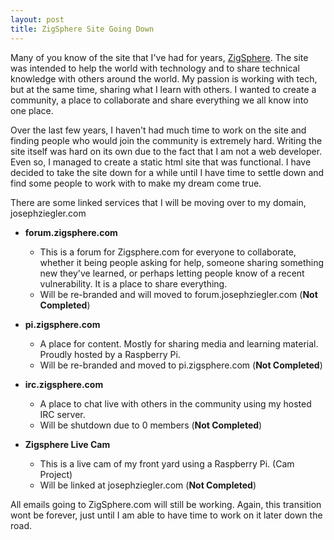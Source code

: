 ```yaml
---
layout: post
title: ZigSphere Site Going Down
---
```


Many of you know of the site that I've had for years, [ZigSphere](https://www.zigsphere.com). The site was intended to help the world with technology and to share technical knowledge with others around the world. My passion is working with tech, but at the same time, sharing what I learn with others. I wanted to create a community, a place to collaborate and share everything we all know into one place.

Over the last few years, I haven't had much time to work on the site and finding people who would join the community is extremely hard. Writing the site itself was hard on its own due to the fact that I am not a web developer. Even so, I managed to create a static html site that was functional. I have decided to take the site down for a while until I have time to settle down and find some people to work with to make my dream come true.

There are some linked services that I will be moving over to my domain, josephziegler.com

 - **forum.zigsphere.com**
   - This is a forum for Zigsphere.com for everyone to collaborate, whether it being people asking for help, someone sharing something new they've learned, or perhaps letting people know of a recent vulnerability. It is a place to share everything. 
   - Will be re-branded and will moved to forum.josephziegler.com (**Not Completed**)

 - **pi.zigsphere.com**
   - A place for content. Mostly for sharing media and learning material. Proudly hosted by a Raspberry Pi.
   - Will be re-branded and moved to pi.zigsphere.com (**Not Completed**)

 - **irc.zigsphere.com**
   - A place to chat live with others in the community using my hosted IRC server.
   - Will be shutdown due to 0 members (**Not Completed**)

 - **Zigsphere Live Cam**
   - This is a live cam of my front yard using a Raspberry Pi. (Cam Project)
   - Will be linked at josephziegler.com (**Not Completed**)

All emails going to ZigSphere.com will still be working. Again, this transition wont be forever, just until I am able to have time to work on it later down the road.